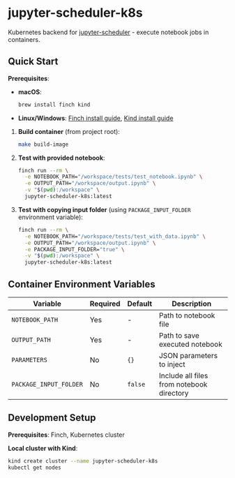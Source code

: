 # jupyter-scheduler-k8s

Kubernetes backend for [jupyter-scheduler](https://github.com/jupyter-server/jupyter-scheduler) - execute notebook jobs in containers.

## Quick Start

**Prerequisites**: 
- **macOS**: 
  ```bash
  brew install finch kind
  ```
- **Linux/Windows**: [Finch install guide](https://github.com/runfinch/finch#installation), [Kind install guide](https://kind.sigs.k8s.io/docs/user/quick-start/#installation)

1. **Build container** (from project root):
   ```bash
   make build-image
   ```

2. **Test with provided notebook**:
   ```bash
   finch run --rm \
     -e NOTEBOOK_PATH="/workspace/tests/test_notebook.ipynb" \
     -e OUTPUT_PATH="/workspace/output.ipynb" \
     -v "$(pwd):/workspace" \
     jupyter-scheduler-k8s:latest
   ```

3. **Test with copying input folder** (using `PACKAGE_INPUT_FOLDER` environment variable):
   ```bash
   finch run --rm \
     -e NOTEBOOK_PATH="/workspace/tests/test_with_data.ipynb" \
     -e OUTPUT_PATH="/workspace/output.ipynb" \
     -e PACKAGE_INPUT_FOLDER="true" \
     -v "$(pwd):/workspace" \
     jupyter-scheduler-k8s:latest
   ```

## Container Environment Variables

| Variable | Required | Default | Description |
|----------|----------|---------|-------------|
| `NOTEBOOK_PATH` | Yes | - | Path to notebook file |
| `OUTPUT_PATH` | Yes | - | Path to save executed notebook |
| `PARAMETERS` | No | `{}` | JSON parameters to inject |
| `PACKAGE_INPUT_FOLDER` | No | `false` | Include all files from notebook directory |

## Development Setup

**Prerequisites**: Finch, Kubernetes cluster

**Local cluster with Kind**:
```bash
kind create cluster --name jupyter-scheduler-k8s
kubectl get nodes
```

